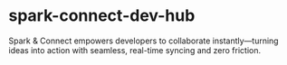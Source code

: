 # spark-connect-dev-hub
Spark &amp; Connect empowers developers to collaborate instantly—turning ideas into action with seamless, real-time syncing and zero friction.
